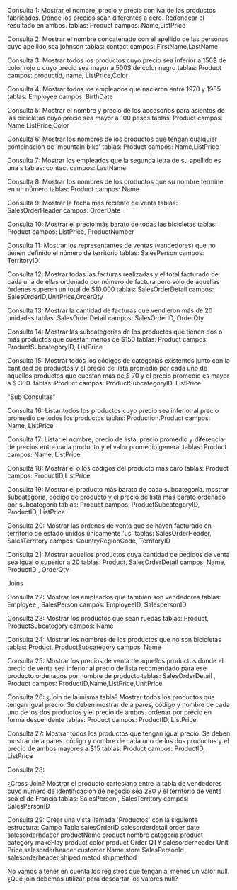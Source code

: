  Consulta 1:
 Mostrar el nombre, precio y precio con iva de los productos fabricados.
 Dónde los precios sean diferentes a cero. Redondear el resultado en ambos.
 tablas: Product
 campos: Name,ListPrice

 Consulta 2:
 Mostrar el nombre concatenado con el apellido de las personas cuyo apellido sea johnson
 tablas: contact
 campos: FirstName,LastName

 Consulta 3:
 Mostrar todos los productos cuyo precio sea inferior a 150$ de color rojo o cuyo precio sea mayor a 500$ de color negro
 tablas: Product
 campos: productid, name, ListPrice,Color

 Consulta 4:
 Mostrar todos los empleados que nacieron entre 1970 y 1985
 tablas: Employee
 campos: BirthDate

 Consulta 5:
 Mostrar el nombre y precio de los accesorios para asientos de las bicicletas cuyo precio sea mayor a 100 pesos
 tablas: Product
 campos: Name,ListPrice,Color

 Consulta 6:
 Mostrar los nombres de los productos que tengan cualquier combinación de 'mountain bike'
 tablas: Product
 campos: Name,ListPrice

 Consulta 7:
 Mostrar los empleados que la segunda letra de su apellido es una s
 tablas: contact
 campos: LastName

 Consulta 8:
 Mostrar los nombres de los productos que su nombre termine en un número
 tablas: Product
 campos: Name

 Consulta 9:
 Mostrar la fecha más reciente de venta
 tablas: SalesOrderHeader
 campos: OrderDate

 Consulta 10:
 Mostrar el precio más barato de todas las bicicletas
 tablas: Product
 campos: ListPrice, ProductNumber

 Consulta 11:
 Mostrar los representantes de ventas (vendedores) que no tienen definido el número de territorio
 tablas: SalesPerson
 campos: TerritoryID


 Consulta 12:
 Mostrar todas las facturas realizadas y el total facturado de cada una de ellas 
 ordenado por número de factura  pero sólo de aquellas órdenes superen un total de $10.000
 tablas: SalesOrderDetail
 campos: SalesOrderID,UnitPrice,OrderQty

 Consulta 13:
 Mostrar la cantidad de facturas que vendieron más de 20 unidades
 tablas: SalesOrderDetail
 campos: SalesOrderID, OrderQty

 Consulta 14:
 Mostrar las subcategorías de los productos que tienen dos o más productos que cuestan menos de $150
 tablas: Product
 campos: ProductSubcategoryID, ListPrice

 Consulta 15:
 Mostrar todos los códigos de categorías existentes junto con la cantidad de productos
 y el precio de lista promedio por cada uno de aquellos productos 
 que cuestan más de $ 70 y el precio promedio es mayor a $ 300.
 tablas: Product
 campos: ProductSubcategoryID, ListPrice

 "Sub Consultas"

 Consulta 16:
 Listar todos los productos cuyo precio sea inferior al precio promedio de todos los productos
 tablas: Production.Product
 campos: Name, ListPrice

 Consulta 17:
 Listar el nombre, precio de lista, precio promedio y diferencia de precios entre cada producto y el valor promedio general
 tablas: Product
 campos: Name, ListPrice

 Consulta 18:
 Mostrar el o los códigos del producto más caro
 tablas: Product
 campos: ProductID,ListPrice

 Consulta 19:
 Mostrar el producto más barato de cada subcategoría. 
 mostrar subcategoría, código de producto y el precio de lista más barato ordenado por subcategoría
 tablas: Product
 campos: ProductSubcategoryID, ProductID, ListPrice

 Consulta 20:
 Mostrar las órdenes de venta que se hayan facturado en territorio de estado unidos únicamente 'us'
 tablas: SalesOrderHeader, SalesTerritory
 campos: CountryRegionCode, TerritoryID

 Consulta 21:
 Mostrar aquellos productos cuya cantidad de pedidos de venta sea igual o superior a 20
 tablas: Product, SalesOrderDetail
 campos: Name, ProductID , OrderQty

 Joins

 Consulta 22:
 Mostrar los empleados que también son vendedores
 tablas: Employee ,  SalesPerson
 campos: EmployeeID, SalespersonID

 Consulta 23:
 Mostrar los productos que sean ruedas
 tablas: Product, ProductSubcategory
 campos: Name 


 Consulta 24:
 Mostrar los nombres de los productos que no son bicicletas
 tablas: Product, ProductSubcategory
 campos: Name

 Consulta 25:
 Mostrar los precios de venta de aquellos productos donde el 
 precio de venta sea inferior al precio de lista recomendado para ese producto ordenados por nombre de producto
 tablas: SalesOrderDetail ,  Product
 campos: ProductID,Name,ListPrice,UnitPrice

 Consulta 26:
 ¿Join de la misma tabla?
 Mostrar todos los productos que tengan igual precio.
 Se deben mostrar de a pares, código y nombre de cada uno de los dos productos y el precio de ambos. ordenar por precio en forma descendente
 tablas: Product
 campos: ProductID, ListPrice

 Consulta 27:
 Mostrar todos los productos que tengan igual precio. 
 Se deben mostrar de a pares. código y nombre de cada uno de los dos productos y el precio de ambos mayores a $15
 tablas: Product
 campos: ProductID, ListPrice

 Consulta 28:

 ¿Cross Join?
 Mostrar el producto cartesiano entre la tabla de vendedores cuyo número de identificación de negocio sea 280
 y el territorio de venta sea el de Francia
 tablas: SalesPerson , SalesTerritory
 campos: SalesPersonID

Consulta 29:
Crear una vista llamada 'Productos' con la siguiente estructura:
Campo	Tabla
salesOrderID	salesorderdetail
order date	salesorderheader
productName	product
nombre categoría	product category
makeFlay	product
color	product
Order QTY	salesorderheader
Unit Price	salesorderheader
customer Name	store
SalesPersonId	salesorderheader
shiped metod	shipmethod

 No vamos a tener en cuenta los registros que tengan al menos un valor null. 
¿Qué join debemos utilizar para descartar los valores null?

